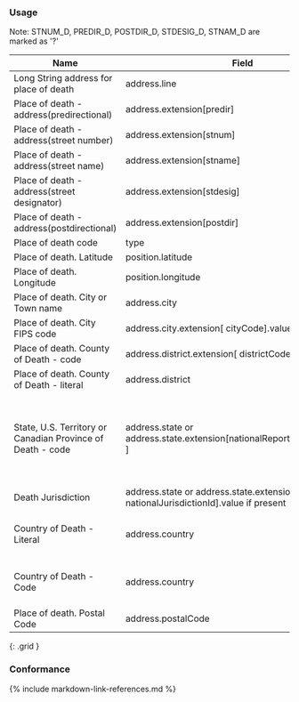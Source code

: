 ### Usage
Note: STNUM_D, PREDIR_D, POSTDIR_D, STDESIG_D, STNAM_D are marked as '?'

| **Name** |  **Field**   |  **Encoding**  |  **IJE Field Name(s)**  |
| ---------------| ------------------------ | ------------- | ------------------- |
| Long String address for place of death  | address.line  | string | ADDRESS_D  |
| Place of death - address(predirectional) | address.extension[predir]  | string | PREDIR_D  |
| Place of death - address(street number) | address.extension[stnum]  | string | STNUM_D  |
| Place of death - address(street name) | address.extension[stname]  | string | STNAM_D |
| Place of death - address(street designator) | address.extension[stdesig]  | string | STDESIG_D  |
| Place of death - address(postdirectional) | address.extension[postdir]  | string | POSTDIR_RD |
| Place of death code  | type  | [PlaceOfDeathVS] | DPLACE  |
| Place of death. Latitude | position.latitude | float | LAT_D |
| Place of death. Longitude | position.longitude | float | LONG_D |
| Place of death. City or Town name  | address.city  | string | CITYTEXT_D  |
| Place of death. City FIPS code | address.city.extension[ cityCode].value  | 5 Digit Place code (reference) | CITYCODE_D  |
| Place of death. County of Death - code  | address.district.extension[ districtCode].value  | 3 Digit County code (reference) | COD  |
| Place of death. County of Death - literal | address.district  | string | COUNTYTEXT_D  |
| State, U.S. Territory or Canadian Province of Death - code | address.state or address.state.extension[nationalReportingJurisdictionId ]| [StatesTerritoriesAndProvincesVS] | DSTATE, STATETEXT_D (expansion of coded value). For US Death certificates should be a US State or Territory. |
| Death Jurisdiction | address.state or address.state.extension[ nationalJurisdictionId].value  if present      | [JurisdictionVS] | jurisdictionID |
| Country of Death - Literal  | address.country  | string | DTHCOUNTRY. Not used.  For US Death certificates should be US  |
| Country of Death - Code | address.country  | [ResidenceCountryVS] | DTHCOUNTRYCD. Not used.  For US Death certificates should be US |
| Place of death. Postal Code  | address.postalCode | string | ZIP9_D  |
{: .grid }


### Conformance

{% include markdown-link-references.md %}
